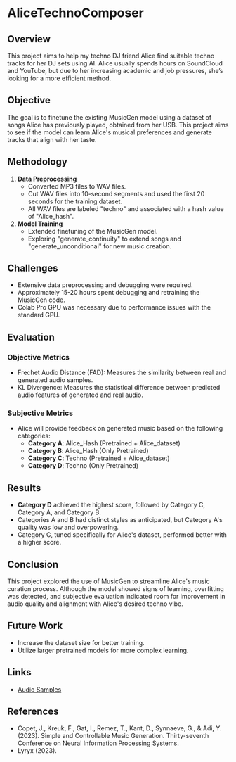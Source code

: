# AliceTechnoComposer

## Overview
This project aims to help my techno DJ friend Alice find suitable techno tracks for her DJ sets using AI. Alice usually spends hours on SoundCloud and YouTube, but due to her increasing academic and job pressures, she’s looking for a more efficient method.

## Objective
The goal is to finetune the existing MusicGen model using a dataset of songs Alice has previously played, obtained from her USB. This project aims to see if the model can learn Alice's musical preferences and generate tracks that align with her taste.

## Methodology
1. **Data Preprocessing**
   - Converted MP3 files to WAV files.
   - Cut WAV files into 10-second segments and used the first 20 seconds for the training dataset.
   - All WAV files are labeled "techno" and associated with a hash value of "Alice_hash".
2. **Model Training**
   - Extended finetuning of the MusicGen model.
   - Exploring "generate_continuity" to extend songs and "generate_unconditional" for new music creation.

## Challenges
- Extensive data preprocessing and debugging were required.
- Approximately 15-20 hours spent debugging and retraining the MusicGen code.
- Colab Pro GPU was necessary due to performance issues with the standard GPU.

## Evaluation
### Objective Metrics
- Frechet Audio Distance (FAD): Measures the similarity between real and generated audio samples.
- KL Divergence: Measures the statistical difference between predicted audio features of generated and real audio.

### Subjective Metrics
- Alice will provide feedback on generated music based on the following categories:
  - **Category A**: Alice_Hash (Pretrained + Alice_dataset)
  - **Category B**: Alice_Hash (Only Pretrained)
  - **Category C**: Techno (Pretrained + Alice_dataset)
  - **Category D**: Techno (Only Pretrained)

## Results
- **Category D** achieved the highest score, followed by Category C, Category A, and Category B.
- Categories A and B had distinct styles as anticipated, but Category A's quality was low and overpowering.
- Category C, tuned specifically for Alice's dataset, performed better with a higher score.

## Conclusion
This project explored the use of MusicGen to streamline Alice's music curation process. Although the model showed signs of learning, overfitting was detected, and subjective evaluation indicated room for improvement in audio quality and alignment with Alice's desired techno vibe.

## Future Work
- Increase the dataset size for better training.
- Utilize larger pretrained models for more complex learning.

## Links
- [Audio Samples](https://drive.google.com/drive/u/2/folders/1p3A9WAN2MfhQveneWGjX3ETGQywVIvpU)

## References
- Copet, J., Kreuk, F., Gat, I., Remez, T., Kant, D., Synnaeve, G., & Adi, Y. (2023). Simple and Controllable Music Generation. Thirty-seventh Conference on Neural Information Processing Systems.
- Lyryx (2023).
